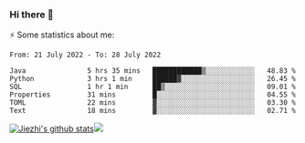 ### Hi there 👋

⚡ Some statistics about me:


<!--START_SECTION:waka-->

```text
From: 21 July 2022 - To: 28 July 2022

Java               5 hrs 35 mins   ████████████▒░░░░░░░░░░░░   48.83 %
Python             3 hrs 1 min     ██████▓░░░░░░░░░░░░░░░░░░   26.45 %
SQL                1 hr 1 min      ██▒░░░░░░░░░░░░░░░░░░░░░░   09.01 %
Properties         31 mins         █░░░░░░░░░░░░░░░░░░░░░░░░   04.55 %
TOML               22 mins         ▓░░░░░░░░░░░░░░░░░░░░░░░░   03.30 %
Text               18 mins         ▓░░░░░░░░░░░░░░░░░░░░░░░░   02.71 %
```

<!--END_SECTION:waka-->





[![Jiezhi's github stats](https://github-readme-stats.vercel.app/api?username=Jiezhi&show_icons=true)](https://github.com/Jiezhi/github-readme-stats)[![](https://stats.justsong.cn/api/leetcode/?username=Jiezhi)](https://leetcode.com/Jiezhi/) 
<!--
[![Top Langs](https://github-readme-stats.vercel.app/api/top-langs/?username=Jiezhi&hide=javascript,html)](https://github.com/Jiezhi/github-readme-stats)

**Jiezhi/Jiezhi** is a ✨ _special_ ✨ repository because its `README.md` (this file) appears on your GitHub profile.

Here are some ideas to get you started:

- 🔭 I’m currently working on ...
- 🌱 I’m currently learning ...
- 👯 I’m looking to collaborate on ...
- 🤔 I’m looking for help with ...
- 💬 Ask me about ...
- 📫 How to reach me: ...
- 😄 Pronouns: ...
- ⚡ Fun fact: ...
-->

